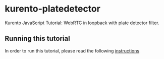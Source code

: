 kurento-platedetector
=====================

Kurento JavaScript Tutorial: WebRTC in loopback with plate detector filter.

Running this tutorial
---------------------

In order to run this tutorial, please read the following [instructions](https://kurento.openvidu.io/docs/current/tutorials/js/module-platedetector.html)

